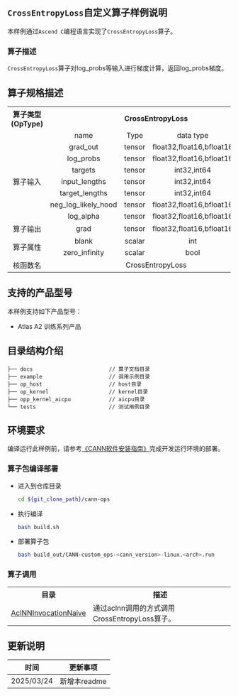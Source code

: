 ## `CrossEntropyLoss`自定义算子样例说明 
本样例通过`Ascend C`编程语言实现了`CrossEntropyLoss`算子。

### 算子描述
`CrossEntropyLoss`算子对log_probs等输入进行梯度计算，返回log_probs梯度。

## 算子规格描述

<table>
<tr><th align="center">算子类型(OpType)</th><th colspan="4" align="center">CrossEntropyLoss</th></tr> 
<tr><td align="center"> </td><td align="center">name</td><td align="center">Type</td><td align="center">data type</td><td align="center">format</td></tr>  
<tr><td rowspan="8" align="center">算子输入</td>

<tr><td align="center">grad_out</td><td align="center">tensor</td><td align="center">float32,float16,bfloat16</td><td align="center">ND</td></tr>  

<tr><td align="center">log_probs</td><td align="center">tensor</td><td align="center">float32,float16,bfloat16</td><td align="center">ND</td></tr> 

<tr><td align="center">targets</td><td align="center">tensor</td><td align="center">int32,int64</td><td align="center">ND</td></tr> 

<tr><td align="center">input_lengths</td><td align="center">tensor</td><td align="center">int32,int64</td><td align="center">ND</td></tr>

<tr><td align="center">target_lengths</td><td align="center">tensor</td><td align="center">int32,int64</td><td align="center">ND</td></tr>

<tr><td align="center">neg_log_likely_hood</td><td align="center">tensor</td><td align="center">float32,float16,bfloat16</td><td align="center">ND</td></tr>

<tr><td align="center">log_alpha</td><td align="center">tensor</td><td align="center">float32,float16,bfloat16</td><td align="center">ND</td></tr>

<tr><td rowspan="1" align="center">算子输出</td>

<td align="center">grad</td><td align="center">tensor</td><td align="center">float32,float16,bfloat16</td><td align="center">ND</td></tr>

<tr><td rowspan="2" align="center">算子属性</td>
<td align="center">blank</td><td align="center">scalar</td><td align="center">int</td><td align="center">-</td></tr>
<td align="center">zero_infinity</td><td align="center">scalar</td><td align="center">bool</td><td align="center">-</td></tr>

<tr><td rowspan="1" align="center">核函数名</td><td colspan="4" align="center">CrossEntropyLoss</td></tr>
</table>

## 支持的产品型号
本样例支持如下产品型号：
- Atlas A2 训练系列产品

## 目录结构介绍
```
├── docs                        // 算子文档目录
├── example                     // 调用示例目录
├── op_host                     // host目录
├── op_kernel                   // kernel目录
├── opp_kernel_aicpu            // aicpu目录
└── tests                       // 测试用例目录
```

## 环境要求
编译运行此样例前，请参考[《CANN软件安装指南》](https://hiascend.com/document/redirect/CannCommunityInstSoftware)完成开发运行环境的部署。

### 算子包编译部署
  - 进入到仓库目录

    ```bash
    cd ${git_clone_path}/cann-ops
    ```

  - 执行编译

    ```bash
    bash build.sh
    ```

  - 部署算子包

    ```bash
    bash build_out/CANN-custom_ops-<cann_version>-linux.<arch>.run
    ```

### 算子调用
<table>
    <th>目录</th><th>描述</th>
    <tr>
        <td><a href="./examples/AclNNInvocationNaive"> AclNNInvocationNaive</td><td>通过aclnn调用的方式调用CrossEntropyLoss算子。</td>
    </tr>
</table>

## 更新说明
| 时间 | 更新事项 |
|----|------|
| 2025/03/24 | 新增本readme |